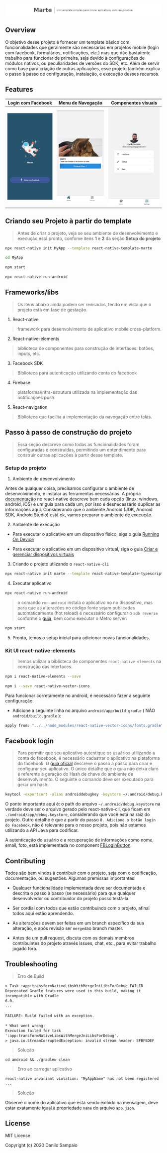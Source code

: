 ![](assets/marte_readme_header.png)


## Overview

O objetivo desse projeto é fornecer um template básico com funcionalidades que geralmente são necessárias em projetos mobile (login com facebook, formulários, notificações, etc.) mas que dão bastatente trabalho para funcionar de primeira, seja devido à configurações de módulos nativos, ou peculiaridades de versões do SDK, etc. Além de servir como base para criação de outras aplicações, esse projeto também explica o passo à passo de configuração, instalação, e execução desses recursos.


## Features

| Login com Facebook | Menu de Navegação | Compenentes visuais |
| --- | --- | --- |
| ![](assets/login.jpg) | ![](assets/home.jpg) | ![](assets/settings.jpg) |


## Criando seu Projeto à partir do template

> Antes de criar o projeto, veja se seu ambiente de desenvolvimento e execução está pronto, confome itens __1__ e __2__ da seção __Setup do projeto__

```sh
npx react-native init MyApp --template react-native-template-marte
```

```sh
cd MyApp
```

```sh
npm start
```

```sh
npx react-native run-android
```


## Frameworks/libs
> Os itens abaixo ainda podem ser revisados, tendo em vista que o projeto está em fase de gestação.

1. React-native
  > framework para desenvolvimento de aplicativo mobile cross-platform.

2. React-native-elements
  > biblioteca de componentes para construção de interfaces: botões, inputs, etc.

3. Facebook SDK
  > Biblioteca para autenticação utilizando conta do facebook

4. Firebase
  > plataforma/infra-estrutura utilizada na implementação das notificações push. 

5. React-navigation
  > Biblioteca que facilita a implementação da navegação entre telas.


## Passo à passo de construção do projeto
> Essa seção descreve como todas as funcionalidades foram configuradas e construídas, permitindo um entendimento para construir outras aplicações à partir desse template.

### Setup do projeto

  1. Ambiente de desenvolvimento
    
  Antes de qualquer coisa, precisamos configurar o ambiente de desenvolvimento, e instalar as ferramentas necessárias. A própria [documentação](https://facebook.github.io/react-native/docs/getting-started) no react-native descreve bem cada opção (linux, windows, android, iOS) e um guia para cada um, por isso é desnecessário duplicar as informações aqui. Considerando que o ambiente Android (JDK, Android SDK, Android Studio) está ok, vamos preparar o ambiente de execução.

  2. Ambiente de execução

  - Para executar o aplicativo em um dispositivo físico, siga o guia [Running On Device](https://facebook.github.io/react-native/docs/running-on-device)

  - Para executar o aplicativo em um dispositivo virtual, siga o guia [Criar e gerenciar dispositivos virtuais](https://developer.android.com/studio/run/managing-avds.html)

  3. Criando o projeto utlizando o `react-native-cli`

  ```sh
  npx react-native init marte --template react-native-template-typescript
  ```

  4. Executar aplicativo

  ```sh
  npx react-native run-android
  ```
  > o comando `run-android` instala o aplicativo no no dispositivo, mas para que as alterações no código fonte sejam publicadas automaticamente (hot reload) é necessário configurar o `adb reverse` conforme o [guia](https://facebook.github.io/react-native/docs/running-on-device#connecting-to-the-development-server-1), bem como executar o Metro server:

  ```sh
  npm start
  ```

  5. Pronto, temos o setup inicial para adicionar novas funcionalidades.

### Kit UI react-native-elements
> Iremos utilizar a biblioteca de componentes `react-native-elements` na construção das interfaces.

```sh
npm i react-native-elements --save
```

```sh
npm i --save react-native-vector-icons
```

Para funcionar corretamente no android, é necessário fazer a seguinte configuração:

  - Adicione a seguinte linha no arquivo `android/app/build.gradle` ( NÃO `android/build.gradle` ):

  ```sh
  apply from: "../../node_modules/react-native-vector-icons/fonts.gradle"
  ```

## Facebook login
> Para permitir que seu aplicativo autentique os usuários utilizando a conta do facebook, é necessário cadastrar o aplicativo na plataforma do facebook. O [guia oficial](https://developers.facebook.com/docs/facebook-login/android) descreve o passo à passo para criar e configurar seu aplicativo. O único detalhe que o guia não deixa claro é referente a geração do Hash de chave do ambiente de desenvolvimento. O seguinte o comando deve ser executado para gerar um hash:

```sh
keytool -exportcert -alias androiddebugkey -keystore ~/.android/debug.keystore | openssl sha1 -binary | openssl base64
```

O ponto importante aqui é: o path do arquivo `~/.android/debug.keystore` na verdade deve ser o arquivo gerado pelo react-native-cli, que ficam em `./android/app/debug.keystore`, considerando que você está na raiz do projeto.
Outro detalhe é que a partir do passo `8. Adicione o botão login do Facebook`, não é relevante para o nosso projeto, pois não estamos utilizando a API Java para codificar.

A autenticação do usuário e a recuperação de informações como nome, email, foto, está implementada no component [FBLoginButton](template/components/FBLoginButton.tsx).

## Contributing

Todos são bem vindos à contribuir com o projeto, seja com o codificação, documentação, ou sugestões. Algumas premissas importantes:

  - Qualquer funcionalidade implementada deve ser documentada e descrita o passo à passo (se necessário) para que qualquer desenvolvedor ou contribuidor do projeto posso testá-la.
  
  - Ser cordial com todos que estão contribuindo com o projeto, afinal todos aqui estão aprendendo.
  
  - As alterações devem ser feitas em um branch específico da sua alteração, e após revisão ser `merged`ao branch master.
  
  - Antes de um pull request, discuta com os demais membros contribuintes do projeto através issues, chat, etc., para evitar trabalho jogado fora.

## Troubleshooting

> Erro de Build

```
> Task :app:transformNativeLibsWithMergeJniLibsForDebug FAILED
Deprecated Gradle features were used in this build, making it incompatible with Gradle 
6.0.
...

FAILURE: Build failed with an exception.

* What went wrong:
Execution failed for task ':app:transformNativeLibsWithMergeJniLibsForDebug'.
> java.io.StreamCorruptedException: invalid stream header: EFBFBDEF
```
> Solução

```shell
cd android && ./gradlew clean
```

> Erro ao carregar aplicativo

```
react-native invariant violation: "MyAppName" has not been registered
...
```

> Solução

Observe o nome do aplicativo que está sendo exibido na mensagem, deve estar exatamente igual à propriedade `name` do arquivo `app.json`.

## License

MIT License

Copyright (c) 2020 Danilo Sampaio
